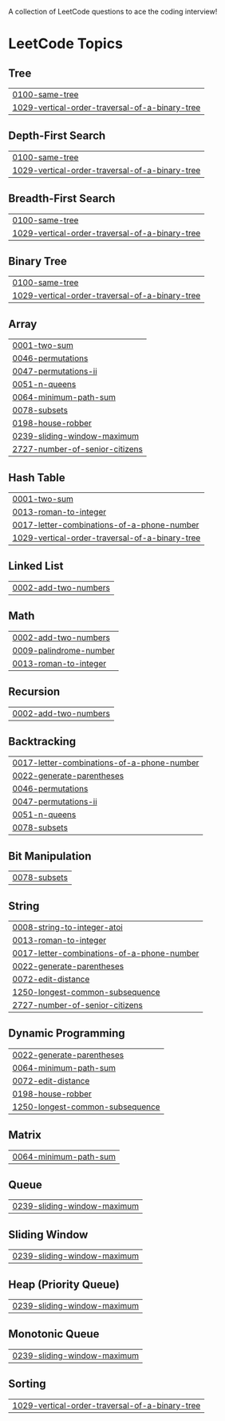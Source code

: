 A collection of LeetCode questions to ace the coding interview!

<!---LeetCode Topics Start-->
# LeetCode Topics
## Tree
|  |
| ------- |
| [0100-same-tree](https://github.com/harsh-791/DSA/tree/master/0100-same-tree) |
| [1029-vertical-order-traversal-of-a-binary-tree](https://github.com/harsh-791/DSA/tree/master/1029-vertical-order-traversal-of-a-binary-tree) |
## Depth-First Search
|  |
| ------- |
| [0100-same-tree](https://github.com/harsh-791/DSA/tree/master/0100-same-tree) |
| [1029-vertical-order-traversal-of-a-binary-tree](https://github.com/harsh-791/DSA/tree/master/1029-vertical-order-traversal-of-a-binary-tree) |
## Breadth-First Search
|  |
| ------- |
| [0100-same-tree](https://github.com/harsh-791/DSA/tree/master/0100-same-tree) |
| [1029-vertical-order-traversal-of-a-binary-tree](https://github.com/harsh-791/DSA/tree/master/1029-vertical-order-traversal-of-a-binary-tree) |
## Binary Tree
|  |
| ------- |
| [0100-same-tree](https://github.com/harsh-791/DSA/tree/master/0100-same-tree) |
| [1029-vertical-order-traversal-of-a-binary-tree](https://github.com/harsh-791/DSA/tree/master/1029-vertical-order-traversal-of-a-binary-tree) |
## Array
|  |
| ------- |
| [0001-two-sum](https://github.com/harsh-791/DSA/tree/master/0001-two-sum) |
| [0046-permutations](https://github.com/harsh-791/DSA/tree/master/0046-permutations) |
| [0047-permutations-ii](https://github.com/harsh-791/DSA/tree/master/0047-permutations-ii) |
| [0051-n-queens](https://github.com/harsh-791/DSA/tree/master/0051-n-queens) |
| [0064-minimum-path-sum](https://github.com/harsh-791/DSA/tree/master/0064-minimum-path-sum) |
| [0078-subsets](https://github.com/harsh-791/DSA/tree/master/0078-subsets) |
| [0198-house-robber](https://github.com/harsh-791/DSA/tree/master/0198-house-robber) |
| [0239-sliding-window-maximum](https://github.com/harsh-791/DSA/tree/master/0239-sliding-window-maximum) |
| [2727-number-of-senior-citizens](https://github.com/harsh-791/DSA/tree/master/2727-number-of-senior-citizens) |
## Hash Table
|  |
| ------- |
| [0001-two-sum](https://github.com/harsh-791/DSA/tree/master/0001-two-sum) |
| [0013-roman-to-integer](https://github.com/harsh-791/DSA/tree/master/0013-roman-to-integer) |
| [0017-letter-combinations-of-a-phone-number](https://github.com/harsh-791/DSA/tree/master/0017-letter-combinations-of-a-phone-number) |
| [1029-vertical-order-traversal-of-a-binary-tree](https://github.com/harsh-791/DSA/tree/master/1029-vertical-order-traversal-of-a-binary-tree) |
## Linked List
|  |
| ------- |
| [0002-add-two-numbers](https://github.com/harsh-791/DSA/tree/master/0002-add-two-numbers) |
## Math
|  |
| ------- |
| [0002-add-two-numbers](https://github.com/harsh-791/DSA/tree/master/0002-add-two-numbers) |
| [0009-palindrome-number](https://github.com/harsh-791/DSA/tree/master/0009-palindrome-number) |
| [0013-roman-to-integer](https://github.com/harsh-791/DSA/tree/master/0013-roman-to-integer) |
## Recursion
|  |
| ------- |
| [0002-add-two-numbers](https://github.com/harsh-791/DSA/tree/master/0002-add-two-numbers) |
## Backtracking
|  |
| ------- |
| [0017-letter-combinations-of-a-phone-number](https://github.com/harsh-791/DSA/tree/master/0017-letter-combinations-of-a-phone-number) |
| [0022-generate-parentheses](https://github.com/harsh-791/DSA/tree/master/0022-generate-parentheses) |
| [0046-permutations](https://github.com/harsh-791/DSA/tree/master/0046-permutations) |
| [0047-permutations-ii](https://github.com/harsh-791/DSA/tree/master/0047-permutations-ii) |
| [0051-n-queens](https://github.com/harsh-791/DSA/tree/master/0051-n-queens) |
| [0078-subsets](https://github.com/harsh-791/DSA/tree/master/0078-subsets) |
## Bit Manipulation
|  |
| ------- |
| [0078-subsets](https://github.com/harsh-791/DSA/tree/master/0078-subsets) |
## String
|  |
| ------- |
| [0008-string-to-integer-atoi](https://github.com/harsh-791/DSA/tree/master/0008-string-to-integer-atoi) |
| [0013-roman-to-integer](https://github.com/harsh-791/DSA/tree/master/0013-roman-to-integer) |
| [0017-letter-combinations-of-a-phone-number](https://github.com/harsh-791/DSA/tree/master/0017-letter-combinations-of-a-phone-number) |
| [0022-generate-parentheses](https://github.com/harsh-791/DSA/tree/master/0022-generate-parentheses) |
| [0072-edit-distance](https://github.com/harsh-791/DSA/tree/master/0072-edit-distance) |
| [1250-longest-common-subsequence](https://github.com/harsh-791/DSA/tree/master/1250-longest-common-subsequence) |
| [2727-number-of-senior-citizens](https://github.com/harsh-791/DSA/tree/master/2727-number-of-senior-citizens) |
## Dynamic Programming
|  |
| ------- |
| [0022-generate-parentheses](https://github.com/harsh-791/DSA/tree/master/0022-generate-parentheses) |
| [0064-minimum-path-sum](https://github.com/harsh-791/DSA/tree/master/0064-minimum-path-sum) |
| [0072-edit-distance](https://github.com/harsh-791/DSA/tree/master/0072-edit-distance) |
| [0198-house-robber](https://github.com/harsh-791/DSA/tree/master/0198-house-robber) |
| [1250-longest-common-subsequence](https://github.com/harsh-791/DSA/tree/master/1250-longest-common-subsequence) |
## Matrix
|  |
| ------- |
| [0064-minimum-path-sum](https://github.com/harsh-791/DSA/tree/master/0064-minimum-path-sum) |
## Queue
|  |
| ------- |
| [0239-sliding-window-maximum](https://github.com/harsh-791/DSA/tree/master/0239-sliding-window-maximum) |
## Sliding Window
|  |
| ------- |
| [0239-sliding-window-maximum](https://github.com/harsh-791/DSA/tree/master/0239-sliding-window-maximum) |
## Heap (Priority Queue)
|  |
| ------- |
| [0239-sliding-window-maximum](https://github.com/harsh-791/DSA/tree/master/0239-sliding-window-maximum) |
## Monotonic Queue
|  |
| ------- |
| [0239-sliding-window-maximum](https://github.com/harsh-791/DSA/tree/master/0239-sliding-window-maximum) |
## Sorting
|  |
| ------- |
| [1029-vertical-order-traversal-of-a-binary-tree](https://github.com/harsh-791/DSA/tree/master/1029-vertical-order-traversal-of-a-binary-tree) |
<!---LeetCode Topics End-->